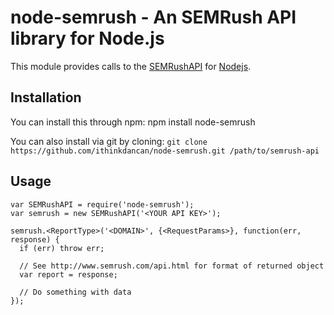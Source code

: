  node-semrush - An SEMRush API library for Node.js
====================

This module provides calls to the [SEMRushAPI](http://www.semrush.com/api.html) for [Nodejs](http://nodejs.org).


Installation
------------
You can install this through npm: npm install node-semrush

You can also install via git by cloning: `git clone https://github.com/ithinkdancan/node-semrush.git /path/to/semrush-api`

Usage
-----
    var SEMRushAPI = require('node-semrush');
    var semrush = new SEMRushAPI('<YOUR API KEY>');
    
    semrush.<ReportType>('<DOMAIN>', {<RequestParams>}, function(err, response) {
      if (err) throw err;

      // See http://www.semrush.com/api.html for format of returned object
      var report = response;

      // Do something with data
    });